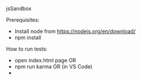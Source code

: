 jsSandbox

Prerequisites:
* Install node from https://nodejs.org/en/download/
* npm install

How to run tests:
* open index.html page
OR
* npm run karma
OR (in VS Code)
* 